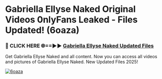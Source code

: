 # Gabriella Ellyse Naked Original Videos 0nlyFans Leaked - Files Updated! (6oaza)

<h3>🔴 CLICK HERE 🌐==►► <a href="https://tinyurl.com/up5wt9bj" rel="nofollow">Gabriella Ellyse Naked Updated Files</a></h3>

Get Gabriella Ellyse Naked and all content. Now you can access all videos and pictures of Gabriella Ellyse Naked. New Updated Files 2025!

[![6oaza](https://i.imgur.com/ABiUzMV.gif)](https://tinyurl.com/up5wt9bj)
